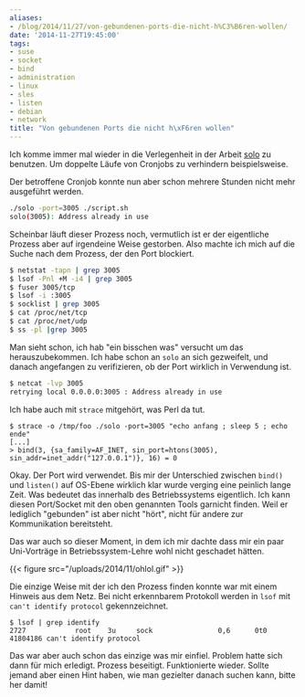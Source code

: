 ```yaml
---
aliases:
- /blog/2014/11/27/von-gebundenen-ports-die-nicht-h%C3%B6ren-wollen/
date: '2014-11-27T19:45:00'
tags:
- suse
- socket
- bind
- administration
- linux
- sles
- listen
- debian
- network
title: "Von gebundenen Ports die nicht h\xF6ren wollen"
---
```


Ich komme immer mal wieder in die Verlegenheit in der Arbeit
[solo](http://timkay.com/solo/solo) zu benutzen.
Um doppelte Läufe von Cronjobs zu verhindern beispielsweise.

Der betroffene Cronjob konnte nun aber schon mehrere Stunden nicht mehr
ausgeführt werden.

``` bash
./solo -port=3005 ./script.sh
solo(3005): Address already in use
```

Scheinbar läuft dieser Prozess noch, vermutlich ist er der eigentliche
Prozess aber auf irgendeine Weise gestorben.  Also machte ich mich auf die
Suche nach dem Prozess, der den Port blockiert.

``` bash
$ netstat -tapn | grep 3005
$ lsof -Pnl +M -i4 | grep 3005
$ fuser 3005/tcp
$ lsof -i :3005
$ socklist | grep 3005
$ cat /proc/net/tcp
$ cat /proc/net/udp
$ ss -pl |grep 3005
```

Man sieht schon, ich hab "ein bisschen was" versucht um das herauszubekommen.
Ich habe schon an `solo` an sich gezweifelt, und danach angefangen zu
verifizieren, ob der Port wirklich in Verwendung ist.

``` bash
$ netcat -lvp 3005
retrying local 0.0.0.0:3005 : Address already in use
```

Ich habe auch mit `strace` mitgehört, was Perl da tut.

```
$ strace -o /tmp/foo ./solo -port=3005 "echo anfang ; sleep 5 ; echo ende"
[...]
> bind(3, {sa_family=AF_INET, sin_port=htons(3005), sin_addr=inet_addr("127.0.0.1")}, 16) = 0
```

Okay. Der Port wird verwendet. Bis mir der Unterschied zwischen `bind()`
und `listen()` auf OS-Ebene wirklich klar wurde verging eine peinlich lange
Zeit. Was bedeutet das innerhalb des Betriebssystems eigentlich. Ich kann
diesen Port/Socket mit den oben genannten Tools garnicht finden. Weil er
lediglich "gebunden" ist aber nicht "hört", nicht für andere zur
Kommunikation bereitsteht.

Das war auch so dieser Moment, in dem ich mir dachte dass mir ein paar
Uni-Vorträge in Betriebssystem-Lehre wohl nicht geschadet hätten.

{{< figure src="/uploads/2014/11/ohlol.gif" >}}

Die einzige Weise mit der ich den Prozess finden konnte war mit einem Hinweis
aus dem Netz. Bei nicht erkennbarem Protokoll werden in `lsof` mit `can't
identify protocol` gekennzeichnet.

```
$ lsof | grep identify
2727            root    3u     sock                0,6      0t0   41804186 can't identify protocol
```

Das war aber auch schon das einzige was mir einfiel. Problem hatte sich dann für
mich erledigt. Prozess beseitigt. Funktionierte wieder.
Sollte jemand aber einen Hint haben, wie man gezielter danach
suchen kann, bitte her damit!